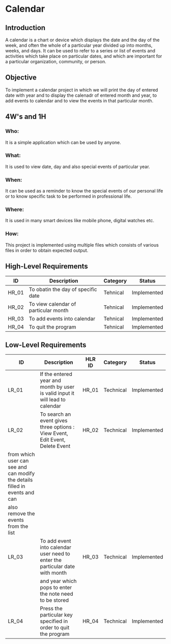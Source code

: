 # Calendar

## Introduction
A calendar is a chart or device which displays the date and the day of the week, and often the whole of a particular year divided up into months, weeks, and days. It can be used to refer to a series or list of events and activities which take place on particular dates, and which are important for a particular organization, community, or person.


## Objective
To implement a calendar project in which we will print the day of entered date with year and to display the calenadr of entered month and year, to add events to calendar and to view the events in that particular month.

## 4W's and 1H
### Who:
It is a simple application which can be used by anyone.

### What:
It is used to view date, day and also special events of particular year.

### When:
It can be used as a reminder to know the special events of our personal life or to know specific task to be performed in professional life.

### Where:
It is used in many smart devices like mobile phone, digital watches etc.

### How:
This project is implemented using multiple files which consists of various files in order to obtain expected output.

## High-Level Requirements
|  ID   |                 Description                     | Category |    Status   |
| ----- | ----------------------------------------------- | -------- | ----------- |
| HR_01 |        To obatin the day of specific date       | Tehnical | Implemented |
| HR_02 |       To view calendar of particular month      | Tehnical | Implemented |
| HR_03 |           To add events into calendar           | Tehnical | Implemented |
| HR_04 |            To quit the program                  | Tehnical | Implemented |

## Low-Level Requirements
|  ID   |                                Description                                    |  HLR ID  | Category  |    Status   |
| ----- | ----------------------------------------------------------------------------- | -------- | --------- | ----------- |
| LR_01 | If the entered year and month by user is valid input it will lead to calendar |   HR_01  | Technical | Implemented | 
| LR_02 | To search an event gives three options : View Event, Edit Event, Delete Event |   HR_02  | Technical | Implemented |
|         from which user can see and can modify the details filled in events and can                                        |            
|         also remove the events from the list                                                                               |
| LR_03 | To add event into calendar user need to enter the particular date with month  |   HR_03  | Technical | Implemented |
|       | and year which pops to enter the note need to be stored                       |          |           |             |
| LR_04 |       Press the particular key specified in order to quit the program         |   HR_04  | Technical | Implemented |

       



